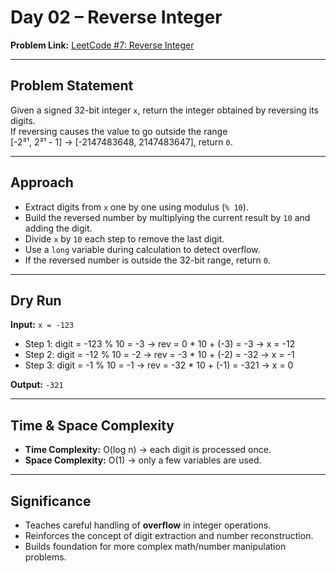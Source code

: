 # Day 02 – Reverse Integer

**Problem Link:** [LeetCode #7: Reverse Integer](https://leetcode.com/problems/reverse-integer/)

---

## Problem Statement
Given a signed 32-bit integer `x`, return the integer obtained by reversing its digits.  
If reversing causes the value to go outside the range  
\[-2³¹, 2³¹ - 1\] → \[-2147483648, 2147483647\], return `0`.

---

## Approach
- Extract digits from `x` one by one using modulus (`% 10`).  
- Build the reversed number by multiplying the current result by `10` and adding the digit.  
- Divide `x` by `10` each step to remove the last digit.  
- Use a `long` variable during calculation to detect overflow.  
- If the reversed number is outside the 32-bit range, return `0`.  

---

## Dry Run
**Input:** `x = -123`  

- Step 1: digit = -123 % 10 = -3 → rev = 0 * 10 + (-3) = -3 → x = -12  
- Step 2: digit = -12 % 10 = -2 → rev = -3 * 10 + (-2) = -32 → x = -1  
- Step 3: digit = -1 % 10 = -1 → rev = -32 * 10 + (-1) = -321 → x = 0  

**Output:** `-321`

---

## Time & Space Complexity
- **Time Complexity:** O(log n) → each digit is processed once.  
- **Space Complexity:** O(1) → only a few variables are used.  

---

## Significance
- Teaches careful handling of **overflow** in integer operations.  
- Reinforces the concept of digit extraction and number reconstruction.  
- Builds foundation for more complex math/number manipulation problems.  
